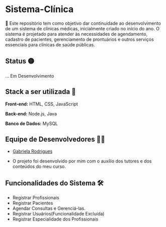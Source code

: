 # Sistema-Clínica
🎯
Este repositório tem como objetivo dar continuidade ao desenvolvimento de um sistema de clínicas médicas, inicialmente criado no início do ano. O sistema é projetado para atender às necessidades de agendamento, cadastro de pacientes, gerenciamento de prontuários e outros serviços essenciais para clínicas de saúde públicas.


## Status 🟡

... Em Desenvolvimento
## Stack a ser utilizada 🚀

**Front-end:** HTML, CSS, JavaScript

**Back-end:** Node.js, Java

**Banco de Dados:** MySQL


## Equipe de Desenvolvedores 👨‍💻 

- [Gabriela Rodrigues](https://www.github.com/Agbl09)

- O projeto foi desenvolvido por mim com o auxílio dos tutores e dos conteúdos do meu curso.
## Funcionalidades do Sistema 🛠️

- Registrar Profissionais
- Registrar Pacientes
- Agendar Consultas e Gerenciá-las.
- Registrar Usuários(Funcionalidade Excluída)
- Registrar Especialidade dos Profissionais





